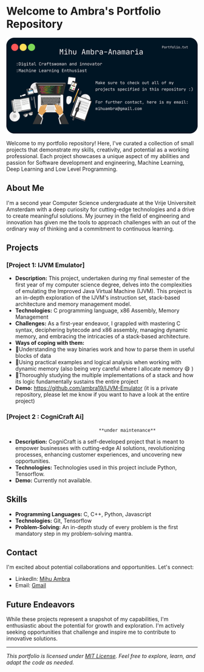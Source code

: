 # Welcome to Ambra's Portfolio Repository 

![Portfolio Banner](portfolio_banner.png)

Welcome to my portfolio repository! Here, I've curated a collection of small projects that demonstrate my skills, creativity, and potential as a working professional. Each project showcases a unique aspect of my abilities and passion for Software development and engineering, Machine Learning, Deep Learning and Low Level Programming.

## About Me

I'm a second year Computer Science undergraduate at the Vrije Universiteit Amsterdam with a deep curiosity for cutting-edge technologies and a drive to create meaningful solutions. My journey in the field of engineering and innovation has given me the tools to approach challenges with an out of the ordinary way of thinking and a commitment to continuous learning.

## Projects

### [Project 1: IJVM Emulator]

- **Description:** This project, undertaken during my final semester of the first year of my computer science degree, delves into the complexities of emulating the Improved Java Virtual Machine (IJVM). This project is an in-depth exploration of the IJVM's instruction set, stack-based architecture and memory management model.
- **Technologies:** C programming language, x86 Assembly, Memory Management
- **Challenges:** As a first-year endeavor, I grappled with mastering C syntax, deciphering bytecode and x86 assembly, managing dynamic memory, and embracing the intricacies of a stack-based architecture.
- **Ways of coping with them:**
- 🚀Understanding the way binaries work and how to parse them in useful blocks of data
- 🚀Using practical examples and logical analysis when working with dynamic memory (also being very careful where I allocate memory 😄 )
- 🚀Thoroughly studying the multiple implementations of a stack and how its logic fundamentally sustains the entire project
- **Demo:** https://github.com/ambra19/IJVM-Emulator (it is a private repository, please let me know if you want to have a look at the entire project)

### [Project 2 : CogniCraft Ai]

                                      **under maintenance** 

- **Description:** CogniCraft is a self-developed project that is meant to empower businesses with cutting-edge AI solutions, revolutionizing processes, enhancing customer experiences, and uncovering new opportunities.
- **Technologies:** Technologies used in this project include Python, Tensorflow.
- **Demo:** Currently not available.
## Skills

- **Programming Languages:** C, C++, Python, Javascript
- **Technologies:** Git, Tensorflow
- **Problem-Solving:** An in-depth study of every problem is the first mandatory step in my problem-solving mantra. 

## Contact

I'm excited about potential collaborations and opportunities. Let's connect:
- LinkedIn: [Mihu Ambra](https://www.linkedin.com/in/ambra-m-b897bb23b/)
- Email: [Gmail](mailto:mihuambra@gmail.com)

## Future Endeavors

While these projects represent a snapshot of my capabilities, I'm enthusiastic about the potential for growth and exploration. I'm actively seeking opportunities that challenge and inspire me to contribute to innovative solutions.

---

*This portfolio is licensed under [MIT License](LICENSE). Feel free to explore, learn, and adapt the code as needed.*
